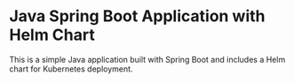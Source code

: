 # Java Spring Boot Application with Helm Chart

This is a simple Java application built with Spring Boot and includes a Helm chart for Kubernetes deployment.
